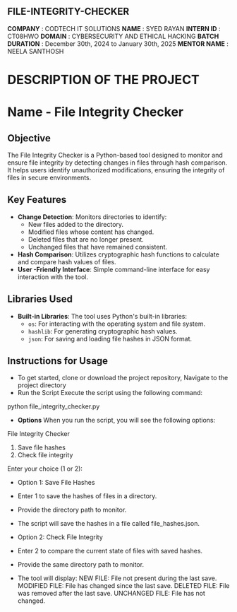 ## FILE-INTEGRITY-CHECKER

**COMPANY** : CODTECH IT SOLUTIONS
**NAME** : SYED RAYAN
**INTERN ID** : CT08HWO
**DOMAIN** : CYBERSECURITY AND ETHICAL HACKING
**BATCH DURATION** : December 30th, 2024 to January 30th, 2025
**MENTOR NAME** : NEELA SANTHOSH

# DESCRIPTION OF THE PROJECT

# Name - File Integrity Checker

## Objective
The File Integrity Checker is a Python-based tool designed to monitor and ensure file integrity by detecting changes in files through hash comparison. It helps users identify unauthorized modifications, ensuring the integrity of files in secure environments.

## Key Features
- **Change Detection**: Monitors directories to identify:
  - New files added to the directory.
  - Modified files whose content has changed.
  - Deleted files that are no longer present.
  - Unchanged files that have remained consistent.
- **Hash Comparison**: Utilizes cryptographic hash functions to calculate and compare hash values of files.
- **User -Friendly Interface**: Simple command-line interface for easy interaction with the tool.

## Libraries Used
- **Built-in Libraries**: The tool uses Python's built-in libraries:
  - `os`: For interacting with the operating system and file system.
  - `hashlib`: For generating cryptographic hash values.
  - `json`: For saving and loading file hashes in JSON format.

## Instructions for Usage

- To get started, clone or download the project repository, Navigate to the project directory
- Run the Script
Execute the script using the following command:

python file_integrity_checker.py

- **Options**
When you run the script, you will see the following options:

File Integrity Checker
1. Save file hashes
2. Check file integrity

Enter your choice (1 or 2):

- Option 1: Save File Hashes
 - Enter 1 to save the hashes of files in a directory.
 - Provide the directory path to monitor.
 - The script will save the hashes in a file called file_hashes.json.



- Option 2: Check File Integrity
 - Enter 2 to compare the current state of files with saved hashes.
 - Provide the same directory path to monitor.
 - The tool will display:
NEW FILE: File not present during the last save.
MODIFIED FILE: File has changed since the last save.
DELETED FILE: File was removed after the last save.
UNCHANGED FILE: File has not changed.

